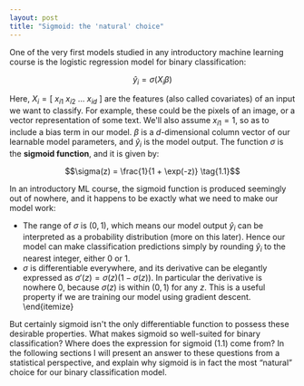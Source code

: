 ```yaml
---
layout: post
title: "Sigmoid: the 'natural' choice"
---
```


One of the very first models studied in any introductory machine learning course is the logistic regression model for binary classification:

$$\hat y_i = \sigma(X_i \beta) \tag{1.0}$$

Here, $X_i = [\: x_{i1} \: x_{i2} \: \dots \: x_{id}\:]$ are the features (also called covariates) of an input we want to classify. For example, these could be the pixels of an image, or a vector representation of some text. We'll also assume $x_{i1} = 1$, so as to include a bias term in our model. $\beta$ is a $d$-dimensional column vector of our learnable model parameters, and $\hat y_i$ is the model output. The function $\sigma$ is the **sigmoid function**, and it is given by: 

$$\sigma(z) = \frac{1}{1 + \exp(-z)} \tag{1.1}$$

In an introductory ML course, the sigmoid function is produced seemingly out of nowhere, and it happens to be exactly what we need to make our model work:

- The range of $\sigma$ is $(0, 1)$, which means our model output $\hat y_i$ can be interpreted as a probability distribution (more on this later). Hence our model can make classification predictions simply by rounding $\hat y_i$ to the nearest integer, either 0 or 1.
- $\sigma$ is differentiable everywhere, and its derivative can be elegantly expressed as $\sigma'(z) = \sigma(z)(1 - \sigma(z))$. In particular the derivative is nowhere 0, because $\sigma(z)$ is within $(0,1)$ for any $z$. This is a useful property if we are training our model using gradient descent.
\end{itemize}

But certainly sigmoid isn't the only differentiable function to possess these desirable properties. What makes sigmoid so well-suited for binary classification? Where does the expression for sigmoid (1.1) come from? In the following sections I will present an answer to these questions from a statistical perspective, and explain why sigmoid is in fact the most “natural” choice for our binary classification model. 